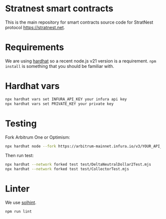 # Stratnest smart contracts

This is the main repository for smart contracts source code for StratNest protocol https://stratnest.net.

# Requirements

We are using [hardhat](https://hardhat.org) so a recent node.js v21 version is a requirement. `npm install` is something that you should be familiar with.

# Hardhat vars

```bash
npx hardhat vars set INFURA_API_KEY your infura api key
npx hardhat vars set PRIVATE_KEY your private key
```

# Testing

Fork Arbitrum One or Optimism:

```bash
npx hardhat node --fork https://arbitrum-mainnet.infura.io/v3/YOUR_API_KEY
```

Then run test:

```bash
npx hardhat --network forked test test/DeltaNeutralDollar2Test.mjs
npx hardhat --network forked test test/CollectorTest.mjs
```

# Linter

We use [solhint](https://protofire.github.io/solhint/).

```bash
npm run lint
```
